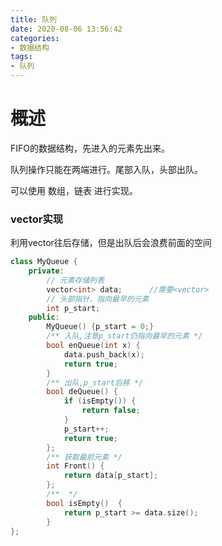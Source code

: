 ```yaml
---
title: 队列
date: 2020-08-06 13:56:42
categories:
- 数据结构
tags:
- 队列
---
```


# 概述

FIFO的数据结构，先进入的元素先出来。

队列操作只能在两端进行。尾部入队，头部出队。

可以使用 数组，链表 进行实现。

### vector实现

利用vector往后存储，但是出队后会浪费前面的空间

```cpp
class MyQueue {
    private:
        // 元素存储列表
        vector<int> data;      //需要<vector> 
        // 头部指针，指向最早的元素
        int p_start;            
    public:
        MyQueue() {p_start = 0;}
        /** 入队,注意p_start仍指向最早的元素 */
        bool enQueue(int x) {
            data.push_back(x);
            return true;
        }
        /** 出队,p_start后移 */
        bool deQueue() {
            if (isEmpty()) {
                return false;
            }
            p_start++;
            return true;
        };
        /** 获取最前元素 */
        int Front() {
            return data[p_start];
        };
        /**  */
        bool isEmpty()  {
            return p_start >= data.size();
        }
};
```
